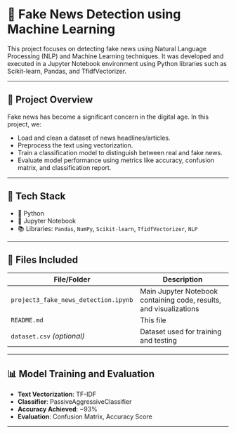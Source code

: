 # 📰 Fake News Detection using Machine Learning

This project focuses on detecting fake news using Natural Language Processing (NLP) and Machine Learning techniques. It was developed and executed in a Jupyter Notebook environment using Python libraries such as Scikit-learn, Pandas, and TfidfVectorizer.

---

## 🚀 Project Overview

Fake news has become a significant concern in the digital age. In this project, we:
- Load and clean a dataset of news headlines/articles.
- Preprocess the text using vectorization.
- Train a classification model to distinguish between real and fake news.
- Evaluate model performance using metrics like accuracy, confusion matrix, and classification report.

---

## 🧰 Tech Stack

- 🐍 Python
- 📓 Jupyter Notebook
- 📚 Libraries: `Pandas`, `NumPy`, `Scikit-learn`, `TfidfVectorizer`, `NLP`

---

## 📁 Files Included

| File/Folder                      | Description                                 |
|----------------------------------|---------------------------------------------|
| `project3_fake_news_detection.ipynb` | Main Jupyter Notebook containing code, results, and visualizations |
| `README.md`                     | This file                                   |
| `dataset.csv` *(optional)*      | Dataset used for training and testing       |

---

## 📊 Model Training and Evaluation

- **Text Vectorization**: TF-IDF
- **Classifier**: PassiveAggressiveClassifier
- **Accuracy Achieved**: ~93%
- **Evaluation**: Confusion Matrix, Accuracy Score

---
